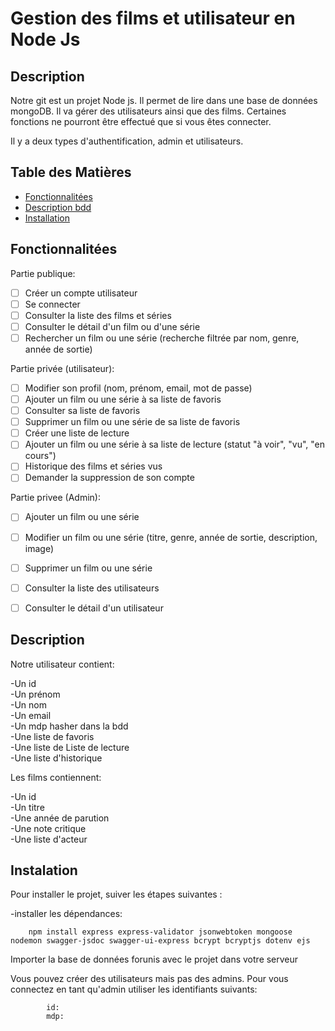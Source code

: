 # Gestion des films et utilisateur en Node Js

## Description
Notre git est un projet Node js. Il permet de lire dans une base de données mongoDB. Il va gérer des utilisateurs ainsi que des films. Certaines fonctions ne pourront être effectué que si vous êtes connecter.

Il y a deux types d'authentification, admin et utilisateurs.

## Table des Matières
- [Fonctionnalitées](#fonctionnalité)
- [Description bdd](#description)
- [Installation](#installation)

## Fonctionnalitées

Partie publique:

- [ ] Créer un compte utilisateur
- [ ] Se connecter
- [ ] Consulter la liste des films et séries
- [ ] Consulter le détail d'un film ou d'une série
- [ ] Rechercher un film ou une série (recherche filtrée par nom, genre, année de sortie)

Partie privée (utilisateur):

- [ ] Modifier son profil (nom, prénom, email, mot de passe)
- [ ] Ajouter un film ou une série à sa liste de favoris
- [ ] Consulter sa liste de favoris
- [ ] Supprimer un film ou une série de sa liste de favoris
- [ ] Créer une liste de lecture
- [ ] Ajouter un film ou une série à sa liste de lecture (statut "à voir", "vu", "en cours")
- [ ] Historique des films et séries vus
- [ ] Demander la suppression de son compte

Partie privee (Admin):

- [ ] Ajouter un film ou une série
- [ ] Modifier un film ou une série (titre, genre, année de sortie, description, image)
- [ ] Supprimer un film ou une série
- [ ] Consulter la liste des utilisateurs
- [ ] Consulter le détail d'un utilisateur


## Description

Notre utilisateur contient:

-Un id<br/>
-Un prénom<br/>
-Un nom<br/>
-Un email<br/>
-Un mdp hasher dans la bdd<br/>
-Une liste de favoris<br/>
-Une liste de Liste de lecture<br/>
-Une liste d'historique<br/>

Les films contiennent:

-Un id<br/>
-Un titre<br/>
-Une année de parution<br/>
-Une note critique<br/>
-Une liste d'acteur<br/>

## Instalation

Pour installer le projet, suiver les étapes suivantes : 

-installer les dépendances:

        npm install express express-validator jsonwebtoken mongoose nodemon swagger-jsdoc swagger-ui-express bcrypt bcryptjs dotenv ejs

Importer la base de données forunis avec le projet dans votre serveur

Vous pouvez créer des utilisateurs mais pas des admins.
        Pour vous connectez en tant qu'admin utiliser les identifiants suivants:

            id:
            mdp:

